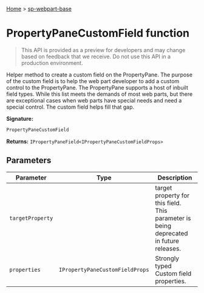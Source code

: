 <!-- docId=sp-webpart-base.propertypanecustomfield -->

[Home](./index.md) &gt; [sp-webpart-base](./sp-webpart-base.md)

# PropertyPaneCustomField function

> This API is provided as a preview for developers and may change based on feedback that we receive.  Do not use this API in a production environment.

Helper method to create a custom field on the PropertyPane. The purpose of the custom field is to help the web part developer to add a custom control to the PropertyPane. The PropertyPane supports a host of inbuilt field types. While this list meets the demands of most web parts, but there are exceptional cases when web parts have special needs and need a special control. The custom field helps fill that gap.

**Signature:**
```javascript
PropertyPaneCustomField
```
**Returns:** `IPropertyPaneField<IPropertyPaneCustomFieldProps>`

## Parameters

|  Parameter | Type | Description |
|  --- | --- | --- |
|  `targetProperty` |  | target property for this field. This parameter is being deprecated in future releases. |
|  `properties` | `IPropertyPaneCustomFieldProps` | Strongly typed Custom field properties. |


